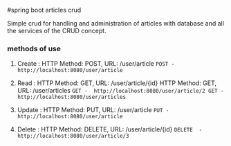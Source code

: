 #spring boot articles crud

Simple crud for handling and administration of articles with database and all the services of the CRUD concept.

### methods of use

1. Create :
HTTP Method: POST, URL: /user/article
`POST - http://localhost:8080/user/article`

2. Read :
HTTP Method: GET, URL: /user/article/{id}
HTTP Method: GET, URL: /user/articles
`GET -  http://localhost:8080/user/article/2
 GET -  http://localhost:8080/user/articles`

3. Update :
HTTP Method: PUT, URL: /user/article
`PUT - http://localhost:8080/user/article`

4. Delete :
HTTP Method: DELETE, URL: /user/article/{id}
`DELETE  - http://localhost:8080/user/article/3`


